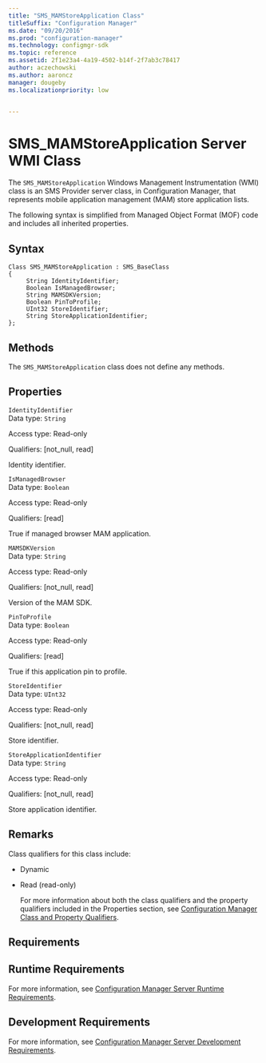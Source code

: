 ```yaml
---
title: "SMS_MAMStoreApplication Class"
titleSuffix: "Configuration Manager"
ms.date: "09/20/2016"
ms.prod: "configuration-manager"
ms.technology: configmgr-sdk
ms.topic: reference
ms.assetid: 2f1e23a4-4a19-4502-b14f-2f7ab3c78417
author: aczechowski
ms.author: aaroncz
manager: dougebyms.localizationpriority: low


---
```

# SMS_MAMStoreApplication Server WMI Class
The `SMS_MAMStoreApplication` Windows Management Instrumentation (WMI) class is an SMS Provider server class, in Configuration Manager, that represents mobile application management (MAM) store application lists.  

 The following syntax is simplified from Managed Object Format (MOF) code and includes all inherited properties.  

## Syntax  

```  
Class SMS_MAMStoreApplication : SMS_BaseClass  
{  
     String IdentityIdentifier;  
     Boolean IsManagedBrowser;  
     String MAMSDKVersion;  
     Boolean PinToProfile;  
     UInt32 StoreIdentifier;  
     String StoreApplicationIdentifier;  
};  

```  

## Methods  
 The `SMS_MAMStoreApplication` class does not define any methods.  

## Properties  
 `IdentityIdentifier`  
 Data type: `String`  

 Access type: Read-only  

 Qualifiers: [not_null, read]  

 Identity identifier.  

 `IsManagedBrowser`  
 Data type: `Boolean`  

 Access type: Read-only  

 Qualifiers: [read]  

 True if managed browser MAM application.  

 `MAMSDKVersion`  
 Data type: `String`  

 Access type: Read-only  

 Qualifiers: [not_null, read]  

 Version of the MAM SDK.  

 `PinToProfile`  
 Data type: `Boolean`  

 Access type: Read-only  

 Qualifiers: [read]  

 True if this application pin to profile.  

 `StoreIdentifier`  
 Data type: `UInt32`  

 Access type: Read-only  

 Qualifiers: [not_null, read]  

 Store identifier.  

 `StoreApplicationIdentifier`  
 Data type: `String`  

 Access type: Read-only  

 Qualifiers: [not_null, read]  

 Store application identifier.  

## Remarks  
 Class qualifiers for this class include:  

- Dynamic  

- Read (read-only)  

  For more information about both the class qualifiers and the property qualifiers included in the Properties section, see [Configuration Manager Class and Property Qualifiers](../../../develop/reference/misc/class-and-property-qualifiers.md).  

## Requirements  

## Runtime Requirements  
 For more information, see [Configuration Manager Server Runtime Requirements](../../../develop/core/reqs/server-runtime-requirements.md).  

## Development Requirements  
 For more information, see [Configuration Manager Server Development Requirements](../../../develop/core/reqs/server-development-requirements.md).  
